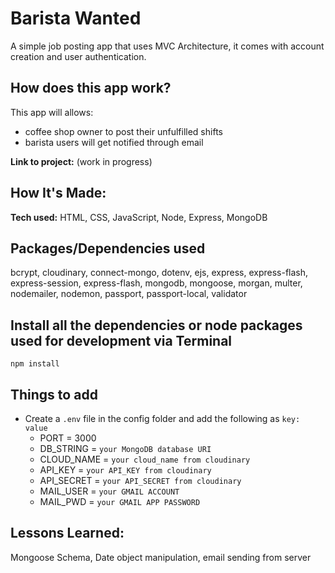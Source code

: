 # Barista Wanted #
A simple job posting app that uses MVC Architecture, it comes with account creation and user authentication.

## How does this app work?
This app will allows:
- coffee shop owner to post their unfulfilled shifts
- barista users will get notified through email

**Link to project:** (work in progress)

## How It's Made:
**Tech used:** HTML, CSS, JavaScript, Node, Express, MongoDB 

## Packages/Dependencies used 
bcrypt, cloudinary, connect-mongo, dotenv, ejs, express, express-flash, express-session, express-flash, mongodb, mongoose, morgan, multer, nodemailer, nodemon, passport, passport-local, validator

## Install all the dependencies or node packages used for development via Terminal
`npm install` 

## Things to add
- Create a `.env` file in the config folder and add the following as `key: value` 
  - PORT = 3000 
  - DB_STRING = `your MongoDB database URI`
  - CLOUD_NAME = `your cloud_name from cloudinary`
  - API_KEY = `your API_KEY from cloudinary`
  - API_SECRET = `your API_SECRET from cloudinary`
  - MAIL_USER = `your GMAIL ACCOUNT`
  - MAIL_PWD = `your GMAIL APP PASSWORD`

## Lessons Learned:
Mongoose Schema, Date object manipulation, email sending from server
